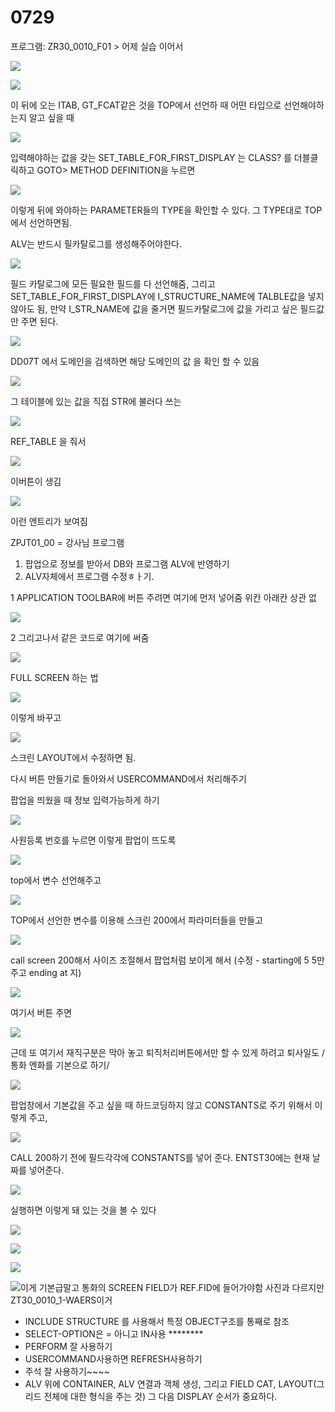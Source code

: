 # 0729

프로그램: ZR30\_0010\_F01  &gt; 어제 실습 이어서

![](../../../.gitbook/assets/image%20%28177%29.png)

![](../../../.gitbook/assets/image%20%28172%29.png)

 이 뒤에 오는 ITAB, GT\_FCAT같은 것을 TOP에서 선언하 때 어떤 타입으로 선언해야하는지 알고 싶을 때

![](../../../.gitbook/assets/image%20%28165%29.png)

입력해야하는 값을 갖는 SET\_TABLE\_FOR\_FIRST\_DISPLAY 는 CLASS? 를 더블클릭하고 GOTO&gt; METHOD DEFINITION을 누르면

![](../../../.gitbook/assets/image%20%28160%29.png)

이렇게 뒤에 와야하는 PARAMETER들의 TYPE을 확인할 수 있다. 그 TYPE대로 TOP에서 선언하면됨.



ALV는 반드시 필카탈로그를 생성해주어야한다.

![](../../../.gitbook/assets/image%20%28166%29.png)

필드 카탈로그에 모든 필요한 필드를 다 선언해줌, 그리고 SET\_TABLE\_FOR\_FIRST\_DISPLAY에 I\_STRUCTURE\_NAME에 TALBLE값을  넣지 않아도 됨, 만약 I\_STR\_NAME에 값을 줄거면 필드카탈로그에 값을 가리고 싶은 필드값만 주면 된다.

![](../../../.gitbook/assets/image%20%28181%29.png)

DD07T 에서 도메인을 검색하면 해당 도메인의 값 을 확인 할 수 있음 

![](../../../.gitbook/assets/image%20%28158%29.png)

그 테이블에 있는 값을 직접 STR에 불러다 쓰는 

![](../../../.gitbook/assets/image%20%28163%29.png)

REF\_TABLE 을 줘서 

![](../../../.gitbook/assets/image%20%28182%29.png)

이버튼이 생김 

![](../../../.gitbook/assets/image%20%28170%29.png)

이런 엔트리가 보여짐 



ZPJT01\_00 = 강사님 프로그램



1. 팝업으로 정보를 받아서 DB와 프로그램 ALV에 반영하기
2. ALV자체에서 프로그램 수정ㅎㅏ기.

1 APPLICATION TOOLBAR에 버튼 주려면 여기에 먼저 넣어줌 위칸 아래칸 상관 없

![](../../../.gitbook/assets/image%20%28186%29.png)

2 그리고나서 같은 코드로 여기에 써줌 

![](../../../.gitbook/assets/image%20%28178%29.png)





FULL SCREEN 하는 법

![](../../../.gitbook/assets/image%20%28161%29.png)



이렇게 바꾸고

![](../../../.gitbook/assets/image%20%28159%29.png)

스크린 LAYOUT에서 수정하면 됨.



다시 버튼 만들기로 돌아와서 USERCOMMAND에서 처리해주기 

팝업을 띄웠을 때 정보 입력가능하게 하기 

![](../../../.gitbook/assets/image%20%28175%29.png)

사원등록 번호를 누르면 이렇게 팝업이 뜨도록 

![](../../../.gitbook/assets/image%20%28184%29.png)

top에서 변수 선언해주고

![](../../../.gitbook/assets/image%20%28167%29.png)

TOP에서 선언한 변수를 이용해 스크린 200에서 파라미터들을 만들고  

![](../../../.gitbook/assets/image%20%28169%29.png)

call screen 200해서 사이즈 조절해서 팝업처럼 보이게 해서 \(수정 - starting에 5 5만 주고 ending at 지\)

![](../../../.gitbook/assets/image%20%28183%29.png)

여기서 버튼 주면

![](../../../.gitbook/assets/image%20%28173%29.png)

근데 또 여기서 재직구분은 막아 놓고 퇴직처리버튼에서만 할 수 있게 하려고 퇴사일도 / 통화 엔화를 기본으로 하기/

![](../../../.gitbook/assets/image%20%28171%29.png)

팝업창에서 기본값을 주고 싶을 때 하드코딩하지 않고 CONSTANTS로 주기 위해서 이렇게 주고,

![](../../../.gitbook/assets/image%20%28176%29.png)

CALL 200하기 전에 필드각각에 CONSTANTS를 넣어 준다. ENTST30에는 현재 날짜를 넣어준다.

![](../../../.gitbook/assets/image%20%28185%29.png)

실행하면 이렇게 돼 있는 것을 볼 수 있다

![](../../../.gitbook/assets/image%20%28168%29.png)

![](../../../.gitbook/assets/image%20%28162%29.png)

![](../../../.gitbook/assets/image%20%28180%29.png)

![&#xC774;&#xAC8C; &#xAE30;&#xBCF8;&#xAE09;&#xB9D0;&#xACE0; &#xD1B5;&#xD654;&#xC758; SCREEN FIELD&#xAC00; REF.FID&#xC5D0; &#xB4E4;&#xC5B4;&#xAC00;&#xC57C;&#xD568; &#xC0AC;&#xC9C4;&#xACFC; &#xB2E4;&#xB974;&#xC9C0;&#xB9CC; ZT30\_0010\_1-WAERS&#xC774;&#xAC70;](../../../.gitbook/assets/image%20%28174%29.png)

* INCLUDE STRUCTURE 를 사용해서 특정 OBJECT구조를 통째로 참조
* SELECT-OPTION은 = 아니고 IN사용 \*\*\*\*\*\*\*\*
* PERFORM 잘 사용하기
* USERCOMMAND사용하면 REFRESH사용하기  
* 주석 잘 사용하기~~~~
* ALV 위에 CONTAINER, ALV 연결과 객체 생성, 그리고 FIELD CAT, LAYOUT\(그리드 전체에 대한 형식을 주는 것\) 그 다음 DISPLAY 순서가 중요하다.





